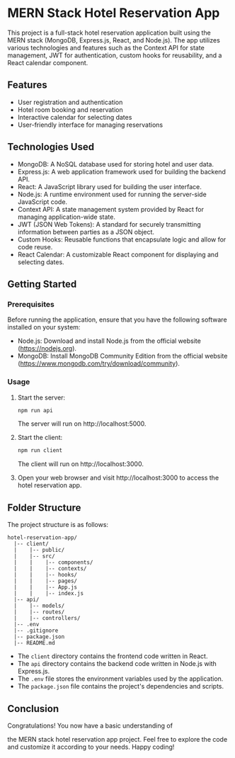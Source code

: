 # MERN Stack Hotel Reservation App

This project is a full-stack hotel reservation application built using the MERN stack (MongoDB, Express.js, React, and Node.js). The app utilizes various technologies and features such as the Context API for state management, JWT for authentication, custom hooks for reusability, and a React calendar component.

## Features

- User registration and authentication
- Hotel room booking and reservation
- Interactive calendar for selecting dates
- User-friendly interface for managing reservations

## Technologies Used

- MongoDB: A NoSQL database used for storing hotel and user data.
- Express.js: A web application framework used for building the backend API.
- React: A JavaScript library used for building the user interface.
- Node.js: A runtime environment used for running the server-side JavaScript code.
- Context API: A state management system provided by React for managing application-wide state.
- JWT (JSON Web Tokens): A standard for securely transmitting information between parties as a JSON object.
- Custom Hooks: Reusable functions that encapsulate logic and allow for code reuse.
- React Calendar: A customizable React component for displaying and selecting dates.

## Getting Started

### Prerequisites

Before running the application, ensure that you have the following software installed on your system:

- Node.js: Download and install Node.js from the official website (https://nodejs.org).
- MongoDB: Install MongoDB Community Edition from the official website (https://www.mongodb.com/try/download/community).

### Usage

1. Start the server:

   ```bash
   npm run api
   ```

   The server will run on http://localhost:5000.

2. Start the client:

   ```bash
   npm run client
   ```

   The client will run on http://localhost:3000.

3. Open your web browser and visit http://localhost:3000 to access the hotel reservation app.

## Folder Structure

The project structure is as follows:

```
hotel-reservation-app/
  |-- client/
  |    |-- public/
  |    |-- src/
  |    |    |-- components/
  |    |    |-- contexts/
  |    |    |-- hooks/
  |    |    |-- pages/
  |    |    |-- App.js
  |    |    |-- index.js
  |-- api/
  |    |-- models/
  |    |-- routes/
  |    |-- controllers/
  |-- .env
  |-- .gitignore
  |-- package.json
  |-- README.md
```

- The `client` directory contains the frontend code written in React.
- The `api` directory contains the backend code written in Node.js with Express.js.
- The `.env` file stores the environment variables used by the application.
- The `package.json` file contains the project's dependencies and scripts.

## Conclusion

Congratulations! You now have a basic understanding of

 the MERN stack hotel reservation app project. Feel free to explore the code and customize it according to your needs. Happy coding!
